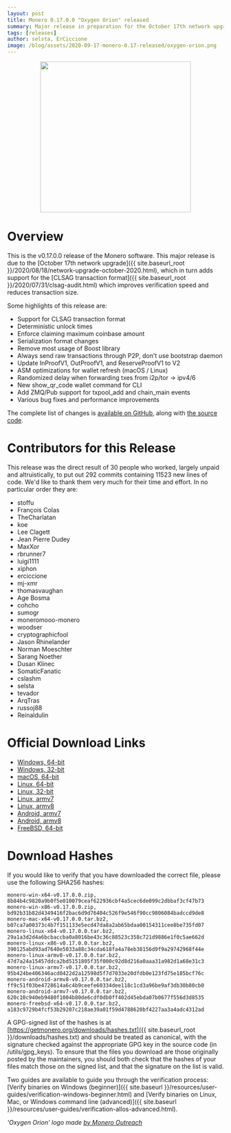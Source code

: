 ```yaml
---
layout: post
title: Monero 0.17.0.0 "Oxygen Orion" released
summary: Major release in preparation for the October 17th network upgrade
tags: [releases]
author: selsta, ErCiccione
image: /blog/assets/2020-09-17-monero-0.17-released/oxygen-orion.png
---
```


<div align="center">
  <img src="{{ page.image }}" width="350px">
</div>

# Overview

This is the v0.17.0.0 release of the Monero software. This major release is due to the [October 17th network upgrade]({{ site.baseurl_root }}/2020/08/18/network-upgrade-october-2020.html), which in turn adds support for the [CLSAG transaction format]({{ site.baseurl_root }}/2020/07/31/clsag-audit.html) which improves verification speed and reduces transaction size.

Some highlights of this release are:

- Support for CLSAG transaction format
- Deterministic unlock times
- Enforce claiming maximum coinbase amount
- Serialization format changes
- Remove most usage of Boost library
- Always send raw transactions through P2P, don't use bootstrap daemon
- Update InProofV1, OutProofV1, and ReserveProofV1 to V2
- ASM optimizations for wallet refresh (macOS / Linux)
- Randomized delay when forwarding txes from i2p/tor -> ipv4/6
- New show_qr_code wallet command for CLI
- Add ZMQ/Pub support for txpool_add and chain_main events
- Various bug fixes and performance improvements

The complete list of changes is [available on GitHub](https://github.com/monero-project/monero/compare/v0.16.0.3...v0.17.0.0), along with [the source code](https://github.com/monero-project/monero/tree/v0.17.0.0).

# Contributors for this Release

This release was the direct result of 30 people who worked, largely unpaid and altruistically, to put out 292 commits containing 11523 new lines of code. We'd like to thank them very much for their time and effort. In no particular order they are:

- stoffu
- François Colas
- TheCharlatan
- koe
- Lee Clagett
- Jean Pierre Dudey
- MaxXor
- rbrunner7
- luigi1111
- xiphon
- erciccione
- mj-xmr
- thomasvaughan
- Age Bosma
- cohcho
- sumogr
- moneromooo-monero
- woodser
- cryptographicfool
- Jason Rhinelander
- Norman Moeschter
- Sarang Noether
- Dusan Klinec
- SomaticFanatic
- cslashm
- selsta
- tevador
- ArqTras
- russoj88
- Reinaldulin

# Official Download Links

- [Windows, 64-bit](https://downloads.getmonero.org/cli/monero-win-x64-v0.17.0.0.zip)
- [Windows, 32-bit](https://downloads.getmonero.org/cli/monero-win-x86-v0.17.0.0.zip)
- [macOS, 64-bit](https://downloads.getmonero.org/cli/monero-mac-x64-v0.17.0.0.tar.bz2)
- [Linux, 64-bit](https://downloads.getmonero.org/cli/monero-linux-x64-v0.17.0.0.tar.bz2)
- [Linux, 32-bit](https://downloads.getmonero.org/cli/monero-linux-x86-v0.17.0.0.tar.bz2)
- [Linux, armv7](https://downloads.getmonero.org/cli/monero-linux-armv7-v0.17.0.0.tar.bz2)
- [Linux, armv8](https://downloads.getmonero.org/cli/monero-linux-armv8-v0.17.0.0.tar.bz2)
- [Android, armv7](https://downloads.getmonero.org/cli/monero-android-armv7-v0.17.0.0.tar.bz2)
- [Android, armv8](https://downloads.getmonero.org/cli/monero-android-armv8-v0.17.0.0.tar.bz2)
- [FreeBSD, 64-bit](https://downloads.getmonero.org/cli/monero-freebsd-x64-v0.17.0.0.tar.bz2)

# Download Hashes

If you would like to verify that you have downloaded the correct file, please use the following SHA256 hashes:

```
monero-win-x64-v0.17.0.0.zip, 8b84b4c9820a9b0f5e010079ceaf622936cbf4a5cec6de099c2dbbaf3cf47b73
monero-win-x86-v0.17.0.0.zip, bd92b31b82d4349416f2bac6d9d76404c526f9e546f90cc9806084badccd9de8
monero-mac-x64-v0.17.0.0.tar.bz2, b07ca7a00373c4b7f151133e5ecd47da8a2ab65bdaa00154311cee8be735fd07
monero-linux-x64-v0.17.0.0.tar.bz2, 29a1a3d2d4a6bcbaccba0a8016be43c36c88523c358c721d9886e1f0c5ae662d
monero-linux-x86-v0.17.0.0.tar.bz2, 390125abd93ad7640e5033a88c34cda618fa4a78eb38156d9f9a29742968f44e
monero-linux-armv8-v0.17.0.0.tar.bz2, 47d7a24a15457ddca2bd5151805f35f000c92d8d216a0aaa31a982d1a68e31c3
monero-linux-armv7-v0.17.0.0.tar.bz2, 95b424be406346acd0422d2a12598d5f7d7033e20dfdb0e123fd75e185bcf76c
monero-android-armv8-v0.17.0.0.tar.bz2, ff9c51f03be4728614a6c4b9ceefe60334dee118c1cd3a96be9af3db30b80cb0
monero-android-armv7-v0.17.0.0.tar.bz2, 620c10c940eb9480f1004b80de6cdf0db0ff402d45ebda07b0677f556d3d8535
monero-freebsd-x64-v0.17.0.0.tar.bz2, a183c9729b4fcf53b29207c218ae39a01f59d4788620bf4227aa3a4adc4312ad
```

A GPG-signed list of the hashes is at [https://getmonero.org/downloads/hashes.txt]({{ site.baseurl_root }}/downloads/hashes.txt) and should be treated as canonical, with the signature checked against the appropriate GPG key in the source code (in /utils/gpg_keys). To ensure that the files you download are those originally posted by the maintainers, you should both check that the hashes of your files match those on the signed list, and that the signature on the list is valid.

Two guides are available to guide you through the verification process: [Verify binaries on Windows (beginner)]({{ site.baseurl }}/resources/user-guides/verification-windows-beginner.html) and [Verify binaries on Linux, Mac, or Windows command line (advanced)]({{ site.baseurl }}/resources/user-guides/verification-allos-advanced.html).

*'Oxygen Orion' logo made [by Monero Outreach](https://www.reddit.com/r/Monero/comments/isnmoo/all_the_world_knows_brave_orion_and_relies_on_the/)*
